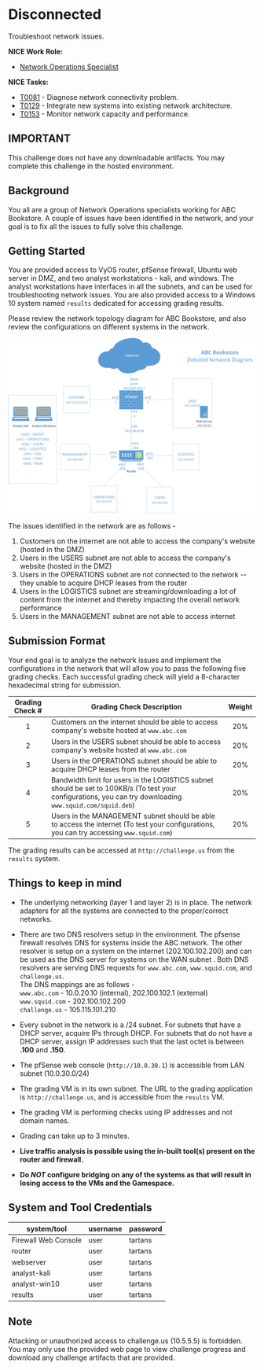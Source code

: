 # Disconnected

Troubleshoot network issues. 


**NICE Work Role:** 


- [Network Operations Specialist](https://niccs.cisa.gov/workforce-development/nice-framework/workroles?name=Network+Operations+Specialist&id=All) 


**NICE Tasks:**


- [T0081](https://niccs.cisa.gov/workforce-development/nice-framework/tasks?id=T0081&description=All) - Diagnose network connectivity problem.
- [T0129](https://niccs.cisa.gov/workforce-development/nice-framework/tasks?id=T0129&description=All) - Integrate new systems into existing network architecture.
- [T0153](https://niccs.cisa.gov/workforce-development/nice-framework/tasks?id=T0153&description=All) - Monitor network capacity and performance.


## IMPORTANT

This challenge does not have any downloadable artifacts. You may complete this challenge in the hosted environment. 


## Background

You all are a group of Network Operations specialists working for ABC Bookstore. A couple of issues have been identified in the network, and your goal is to fix all the issues to fully solve this challenge.


## Getting Started

You are provided access to VyOS router, pfSense firewall, Ubuntu web server in DMZ, and two analyst workstations - kali, and windows. The analyst workstations have interfaces in all the subnets, and can be used for troubleshooting network issues. You are also provided access to a Windows 10 system named `results` dedicated for accessing grading results. 


Please review the network topology diagram for ABC Bookstore, and also review the configurations on different systems in the network.


<img src="solution/screenshots/network-diagram.png">

The issues identified in the network are as follows - 

1. Customers on the internet are not able to access the company's website (hosted in the DMZ)
2. Users in the USERS subnet are not able to access the company's website (hosted in the DMZ) 
3. Users in the OPERATIONS subnet are not connected to the network -- they unable to acquire DHCP leases from the router
4. Users in the LOGISTICS subnet are streaming/downloading a lot of content from the internet and thereby impacting the overall network performance 
5. Users in the MANAGEMENT subnet are not able to access internet

## Submission Format

Your end goal is to analyze the network issues and implement the configurations in the network that will allow you to pass the following five grading checks. Each successful grading check will yield a 8-character hexadecimal string for submission.

| Grading Check # | Grading Check Description                                    | Weight |
| :-------------: | ------------------------------------------------------------ | :-------: |
|        1        | Customers on the internet should be able to access company's website hosted at `www.abc.com` |    20%    |
|        2        | Users in the USERS subnet should be able to access company's website hosted at `www.abc.com` |    20%    |
|        3        | Users in the OPERATIONS subnet should be able to acquire DHCP leases from the router |    20%    |
|        4        | Bandwidth limit for users in the LOGISTICS subnet should be set to 100KB/s (To test your configurations, you can try downloading `www.squid.com/squid.deb`) |    20%    |
|        5        | Users in the MANAGEMENT subnet should be able to access the internet (To test your configurations, you can try accessing `www.squid.com`) |    20%    |

The grading results can be accessed at `http://challenge.us` from the `results` system. 

## Things to keep in mind

- The underlying networking (layer 1 and layer 2) is in place. The network adapters for all the systems are connected to the proper/correct networks.

- There are two DNS resolvers setup in the environment. The pfsense firewall resolves DNS for systems inside the ABC network. The other resolver is setup on a system  on the internet (202.100.102.200) and can be used as the DNS server for systems on the WAN subnet . Both DNS resolvers are serving DNS requests for `www.abc.com`, `www.squid.com`, and `challenge.us`. 
<br>The DNS mappings are as follows - 
<br>`www.abc.com` - 10.0.20.10 (internal), 202.100.102.1 (external)
<br>`www.squid.com` - 202.100.102.200
<br>`challenge.us` - 105.115.101.210
- Every subnet in the network is a /24 subnet. For subnets that have a DHCP server, acquire IPs through DHCP. For subnets that do not have a DHCP server, assign IP addresses such that the last octet is between **.100** and **.150**. 
- The pfSense web console (`http://10.0.30.1`) is accessible from LAN subnet (10.0.30.0/24)
- The grading VM is in its own subnet. The URL to the grading application is `http://challenge.us`, and is accessible from the `results` VM. 
- The grading VM is performing checks using IP addresses and not domain names.
- Grading can take up to 3 minutes.
- **Live traffic analysis is possible using the in-built tool(s) present on the router and firewall.**
- **Do *NOT* configure bridging on any of the systems as that will result in losing access to the VMs and the Gamespace.**

## System and Tool Credentials

| system/tool | username | password |
|-------------|----------|----------|
| Firewall Web Console  | user     | tartans  |
| router    | user    | tartans |
| webserver      | user     | tartans  |
| analyst-kali   |   user    |  tartans  |
| analyst-win10     |   user    |   tartans |
| results | user | tartans |

## Note
Attacking or unauthorized access to challenge.us (10.5.5.5) is forbidden. You may only use the provided web page to view challenge progress and download any challenge artifacts that are provided.

